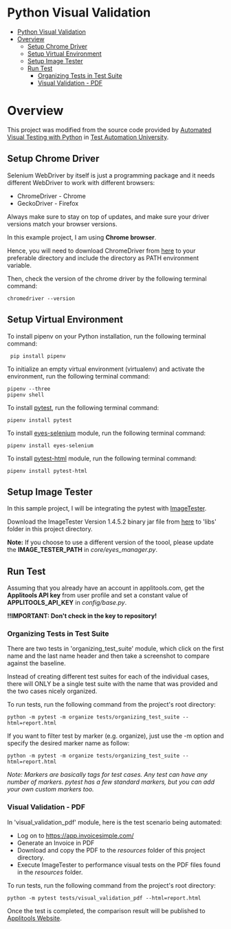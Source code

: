 # Python Visual Validation

- [Python Visual Validation](#python-visual-validation)
- [Overview](#overview)
  - [Setup Chrome Driver](#setup-chrome-driver)
  - [Setup Virtual Environment](#setup-virtual-environment)
  - [Setup Image Tester](#setup-image-tester)
  - [Run Test](#run-test)
    - [Organizing Tests in Test Suite](#organizing-tests-in-test-suite)
    - [Visual Validation - PDF](#visual-validation---pdf)

# Overview

This project was modified from the source code provided by [Automated Visual Testing with Python](https://testautomationu.applitools.com/visual-testing-python) in [Test Automation University](https://testautomationu.applitools.com/).


## Setup Chrome Driver

Selenium WebDriver by itself is just a programming package and it needs different WebDriver to work with different browsers:
* ChromeDriver - Chrome
* GeckoDriver - Firefox
  
Always make sure to stay on top of updates, and make sure your driver versions match your browser versions. 

In this example project, I am using **Chrome browser**. 

Hence, you will need to download ChromeDriver from [here](https://chromedriver.chromium.org/) to your preferable directory and include the directory as PATH environment variable.

Then, check the version of the chrome driver by the following terminal command:
```
chromedriver --version
```

## Setup Virtual Environment
To install pipenv on your Python installation, run the following terminal command:
```
 pip install pipenv
 ```

To initialize an empty virtual environment (virtualenv) and activate the environment, run the following terminal command:
 ```
 pipenv --three
 pipenv shell
```
To install [pytest](https://pypi.org/project/pytest/), run the following terminal command:
 ```
 pipenv install pytest
 ```
To install [eyes-selenium](https://chromedriver.chromium.org/) module, run the following terminal command:
 ```
 pipenv install eyes-selenium
 ```
To install [pytest-html](https://pypi.org/project/pytest-html/) module, run the following terminal command:
```
pipenv install pytest-html
```
## Setup Image Tester

In this sample project, I will be integrating the pytest with [ImageTester](https://help.applitools.com/hc/en-us/articles/360007188551-Image-Tester-Stand-alone-tool-for-images-comparison).

Download the ImageTester Version 1.4.5.2 binary jar file from [here](https://bintray.com/applitoolseyes/generic/ImageTester/1.4.5.2#files) to 'libs' folder in this project directory.

**Note:** If you choose to use a different version of the toool, please update the **IMAGE_TESTER_PATH** in *core/eyes_manager.py*.

## Run Test

Assuming that you already have an account in applitools.com, get the **Applitools API key** from user profile and set a constant value of **APPLITOOLS_API_KEY** in *config/base.py*.

**!!IMPORTANT: Don't check in the key to repository!**

### Organizing Tests in Test Suite

There are two tests in 'organizing_test_suite' module, which click on the first name and the last name header and then take a screenshot to compare against the baseline.

Instead of creating different test suites for each of the individual cases, there will ONLY be a single test suite with the name that was provided and the two cases nicely organized.

To run tests, run the following command from the project's root directory:
```
python -m pytest -m organize tests/organizing_test_suite --html=report.html 
```

If you want to filter test by marker (e.g. organize), just use the -m option and specify the desired marker name as follow:
```
python -m pytest -m organize tests/organizing_test_suite --html=report.html 
```
*Note: Markers are basically tags for test cases. Any test can have any number of markers. pytest has a few standard markers, but you can add your own custom markers too.*

### Visual Validation - PDF

In 'visual_validation_pdf' module, here is the test scenario being automated:
* Log on to https://app.invoicesimple.com/
* Generate an Invoice in PDF
* Download and copy the PDF to the *resources* folder of this project directory.
* Execute ImageTester to performance visual tests on the PDF files found in the *resources* folder.
  
To run tests, run the following command from the project's root directory:
```
python -m pytest tests/visual_validation_pdf --html=report.html 
```
Once the test is completed, the comparison result will be published to [Applitools Website](https://eyes.applitools.com/app/test-results).